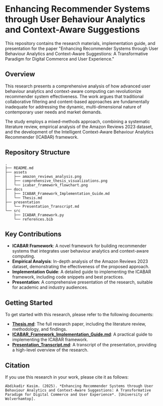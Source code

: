 # Enhancing Recommender Systems through User Behaviour Analytics and Context-Aware Suggestions

This repository contains the research materials, implementation guide, and presentation for the paper "Enhancing Recommender Systems through User Behaviour Analytics and Context-Aware Suggestions: A Transformative Paradigm for Digital Commerce and User Experience."

## Overview

This research presents a comprehensive analysis of how advanced user behaviour analytics and context-aware computing can revolutionize recommender system effectiveness. The work argues that traditional collaborative filtering and content-based approaches are fundamentally inadequate for addressing the dynamic, multi-dimensional nature of contemporary user needs and market demands.

The study employs a mixed-methods approach, combining a systematic literature review, empirical analysis of the Amazon Reviews 2023 dataset, and the development of the Intelligent Context-Aware Behaviour Analytics Recommender (ICABAR) framework.

## Repository Structure

```
.
├── README.md
├── assets
│   ├── amazon_reviews_analysis.png
│   ├── comprehensive_thesis_visualizations.png
│   └── icabar_framework_flowchart.png
├── docs
│   ├── ICABAR_Framework_Implementation_Guide.md
│   └── Thesis.md
├── presentation
│   └── Presentation_Transcript.md
└── src
    ├── ICABAR_Framework.py
    └── references.bib
```

## Key Contributions

*   **ICABAR Framework**: A novel framework for building recommender systems that integrates user behaviour analytics and context-aware computing.
*   **Empirical Analysis**: In-depth analysis of the Amazon Reviews 2023 dataset, demonstrating the effectiveness of the proposed approach.
*   **Implementation Guide**: A detailed guide to implementing the ICABAR framework, including code snippets and best practices.
*   **Presentation**: A comprehensive presentation of the research, suitable for academic and industry audiences.

## Getting Started

To get started with this research, please refer to the following documents:

*   **[Thesis.md](docs/Thesis.md)**: The full research paper, including the literature review, methodology, and findings.
*   **[ICABAR_Framework_Implementation_Guide.md](docs/ICABAR_Framework_Implementation_Guide.md)**: A practical guide to implementing the ICABAR framework.
*   **[Presentation_Transcript.md](presentation/Presentation_Transcript.md)**: A transcript of the presentation, providing a high-level overview of the research.

## Citation

If you use this research in your work, please cite it as follows:

```
Abdikadir Kasim. (2025). *Enhancing Recommender Systems through User Behaviour Analytics and Context-Aware Suggestions: A Transformative Paradigm for Digital Commerce and User Experience*. [University of Wolverhamtop].
```

